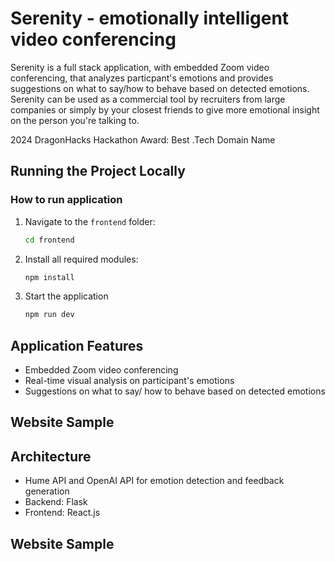 # Serenity - emotionally intelligent video conferencing

Serenity is a full stack application, with embedded Zoom video conferencing, that analyzes particpant's emotions and provides suggestions on what to say/how to behave based on detected emotions.
Serenity can be used as a commercial tool by recruiters from large companies or simply by your closest friends to give more emotional insight on the person you're talking to.

2024 DragonHacks Hackathon
Award: Best .Tech Domain Name

## Running the Project Locally

### How to run application
1. Navigate to the `frontend` folder:
   ```bash
   cd frontend
   ```
2. Install all required modules:
   ```bash
   npm install
   ```
3. Start the application
   ```bash
   npm run dev
   ```

## Application Features
- Embedded Zoom video conferencing
- Real-time visual analysis on participant's emotions
- Suggestions on what to say/ how to behave based on detected emotions

## Website Sample

## Architecture
- Hume API and OpenAI API for emotion detection and feedback generation
- Backend: Flask
- Frontend: React.js

## Website Sample
